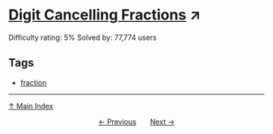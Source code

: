 # [Digit Cancelling Fractions](https://projecteuler.net/problem=33) ↗️

Difficulty rating: 5%
Solved by: 77,774 users
## Tags

- [fraction](../tags/fraction.md)



---

[↑ Main Index](../README.md)


<div align=center><a href='32.md'>← Previous</a> &nbsp;&nbsp; &nbsp;&nbsp;  <a href='34.md'>Next →</a></div>
